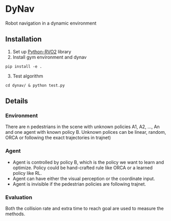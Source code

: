 # DyNav
Robot navigation in a dynamic environment


## Installation
1. Set up [Python-RVO2](https://github.com/sybrenstuvel/Python-RVO2) library
2. Install gym environment and dynav
```
pip install -e .
```
3. Test algorithm
```
cd dynav/ & python test.py
```


## Details
### Environment
There are n pedestrians in the scene with unknown policies A1, A2, ...,
An and one agent with known policy B. Unknown polices can be linear, random,
ORCA or following the exact trajectories in trajnet)

### Agent
* Agent is controlled by policy B, which is the policy we want to learn
and optimize. Policy could be hand-crafted rule like ORCA or a learned
policy like RL.
* Agent can have either the visual perception or the coordinate input.
* Agent is invisible if the pedestrian policies are following trajnet.


### Evaluation
Both the collision rate and extra time to reach goal are used to measure
the methods.
